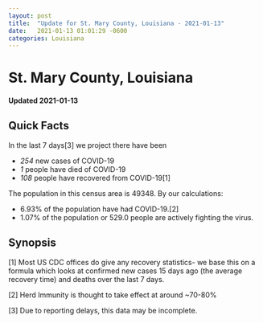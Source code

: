 ```yaml
---
layout: post
title:  "Update for St. Mary County, Louisiana - 2021-01-13"
date:   2021-01-13 01:01:29 -0600
categories: Louisiana
---
```


# St. Mary County, Louisiana
#### Updated 2021-01-13

## Quick Facts

In the last 7 days[3] we project there have been
- *254* new cases of COVID-19
- *1* people have died of COVID-19
- *108* people have recovered from COVID-19[1]

The population in this census area is 49348. By our calculations:
- 6.93% of the population have had COVID-19.[2]
- 1.07% of the population or 529.0 people are actively fighting the virus.

## Synopsis




[1] Most US CDC offices do give any recovery statistics- we base this on a formula which looks at confirmed new cases
15 days ago (the average recovery time) and deaths over the last 7 days.

[2] Herd Immunity is thought to take effect at around ~70-80%

[3] Due to reporting delays, this data may be incomplete.
 
    